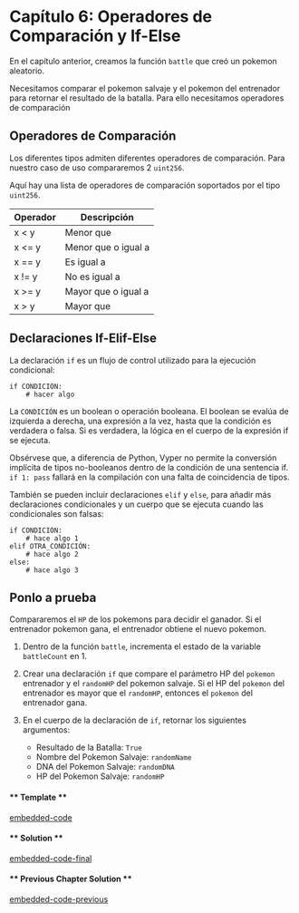 <!-- Add translation for the following page: https://vyper.fun/#/2/comparison_operator
Do NOT change the code below. The below code runs the code editor -->

# Capítulo 6: Operadores de Comparación y If-Else

En el capítulo anterior, creamos la función `battle` que creó un pokemon aleatorio.

Necesitamos comparar el pokemon salvaje y el pokemon del entrenador para retornar el resultado de la batalla. Para ello necesitamos operadores de comparación

## Operadores de Comparación

Los diferentes tipos admiten diferentes operadores de comparación. Para nuestro caso de uso compararemos 2 `uint256`.

Aquí hay una lista de operadores de comparación soportados por el tipo `uint256`.

| Operador | Descripción         |
| -------- | ------------------- |
| x < y    | Menor que           |
| x <= y   | Menor que o igual a |
| x == y   | Es igual a          |
| x != y   | No es igual a       |
| x >= y   | Mayor que o igual a |
| x > y    | Mayor que           |

## Declaraciones If-Elif-Else

La declaración `if` es un flujo de control utilizado para la ejecución condicional:

    if CONDICIÓN:
        # hacer algo

La `CONDICIÓN` es un boolean o operación booleana. El boolean se evalúa de izquierda a derecha, una expresión a la vez, hasta que la condición es verdadera o falsa. Si es verdadera, la lógica en el cuerpo de la expresión if se ejecuta.

Obsérvese que, a diferencia de Python, Vyper no permite la conversión implícita de tipos no-booleanos dentro de la condición de una sentencia if. `if 1: pass` fallará en la compilación con una falta de coincidencia de tipos.

También se pueden incluir declaraciones `elif` y `else`, para añadir más declaraciones condicionales y un cuerpo que se ejecuta cuando las condicionales son falsas:

    if CONDICIÓN:
        # hace algo 1
    elif OTRA_CONDICIÓN:
        # hace algo 2
    else:
        # hace algo 3

## Ponlo a prueba

Compararemos el `HP` de los pokemons para decidir el ganador. Si el entrenador pokemon gana, el entrenador obtiene el nuevo pokemon.

1. Dentro de la función `battle`, incrementa el estado de la variable `battleCount` en 1.

2. Crear una declaración `if` que compare el parámetro HP del `pokemon` entrenador y el `randomHP` del pokemon salvaje. Si el HP del `pokemon` del entrenador es mayor que el `randomHP`, entonces el `pokemon` del entrenador gana.

3. En el cuerpo de la declaración de `if`, retornar los siguientes argumentos:

   - Resultado de la Batalla: `True`
   - Nombre del Pokemon Salvaje: `randomName`
   - DNA del Pokemon Salvaje: `randomDNA`
   - HP del Pokemon Salvaje: `randomHP`

<!-- tabs:start -->

#### ** Template **

[embedded-code](../../assets/2/2.6-template-code.vy ':include :type=code embed-template')

#### ** Solution **

[embedded-code-final](../../assets/2/2.6-finished-code.vy ':include :type=code embed-final')

#### ** Previous Chapter Solution **

[embedded-code-previous](../../assets/2/2.5-finished-code.vy ':include :type=code embed-previous')

<!-- tabs:end -->
